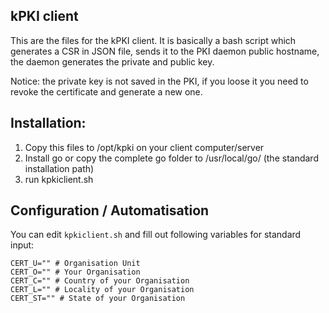 ## kPKI client

This are the files for the kPKI client. It is basically a bash script which generates a CSR in JSON file, sends it to the PKI daemon public hostname, the daemon generates the private and public key.

Notice: the private key is not saved in the PKI, if you loose it you need to revoke the certificate and generate a new one.

## Installation:

1. Copy this files to /opt/kpki on your client computer/server
2. Install go or copy the complete go folder to /usr/local/go/ (the standard installation path)
4. run kpkiclient.sh

## Configuration / Automatisation

You can edit `kpkiclient.sh` and fill out following variables for standard input:

```
CERT_U="" # Organisation Unit
CERT_O="" # Your Organisation
CERT_C="" # Country of your Organisation
CERT_L="" # Locality of your Organisation
CERT_ST="" # State of your Organisation
```
